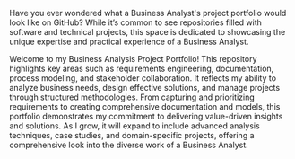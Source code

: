 Have you ever wondered what a Business Analyst's project portfolio would look like on GitHub? While it’s common to see repositories filled with software and technical projects, this space is dedicated to showcasing the unique expertise and practical experience of a Business Analyst. 

Welcome to my Business Analysis Project Portfolio! This repository highlights key areas such as requirements engineering, documentation, process modeling, and stakeholder collaboration. It reflects my ability to analyze business needs, design effective solutions, and manage projects through structured methodologies. From capturing and prioritizing requirements to creating comprehensive documentation and models, this portfolio demonstrates my commitment to delivering value-driven insights and solutions. As I grow, it will expand to include advanced analysis techniques, case studies, and domain-specific projects, offering a comprehensive look into the diverse work of a Business Analyst.
